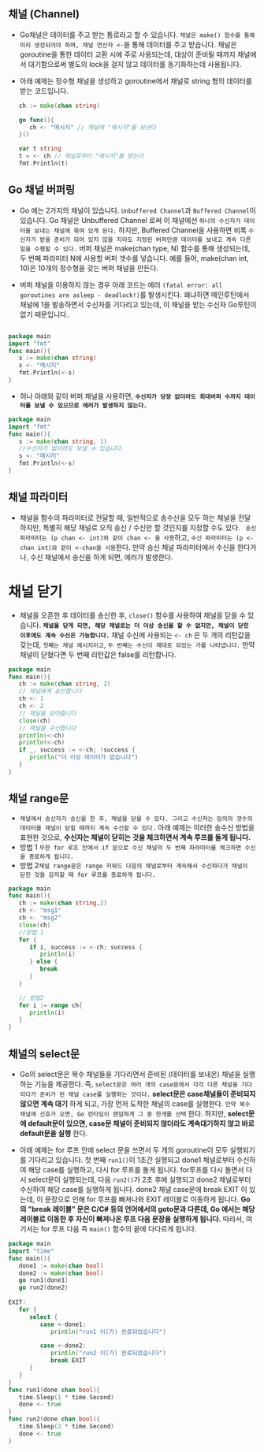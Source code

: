 
## 채널 (Channel)

- Go채널은 데이터를 주고 받는 통로라고 할 수 있습니다. ``채널은 make() 함수를 통해 미리 생성되어야 하며, 채널 연산자 <-``을 통해 데이터를 주고 받습니다. 채널은 goroutine을 통한 데이터 교환 시에 주로 사용되는데, 대상이 준비될 때까지 채널에서 대기함으로써 별도의 lock을 걸지 않고 데이터를 동기화하는데 사용됩니다.

- 아래 예제는 정수형 채널을 생성하고 goroutine에서 채널로 string 형의 데이터를 받는 코드입니다.

```Go
   ch := make(chan string)

   go func(){
      ch <- "메시지" // 채널에 "메시지"를 보낸다
   }()

   var t string
   t = <- ch // 채널로부터 "메시지"를 받는다
   fmt.Println(t)
```

## Go 채널 버퍼링

- Go 에는 2가지의 채널이 있습니다. ``Unbuffered Channel``과 ``Buffered Channel``이 있습니다. Go 채널은 Unbuffered Channel 로써 이 채널에선 ``하나의 수신자가 데이터를 보내는 채널에 묶여 있게 된다.`` 하지만, Buffered Channel을 사용하면 비록 ``수신자가 받을 준비가 되어 있지 않을 지라도 지정된 버퍼만큼 데이터를 보내고 계속 다른 일을 수행할 수 있다.`` 버퍼 채널은 make(chan type, N) 함수를 통해 생성되는데, 두 번째 파라미터 N에 사용할 버퍼 갯수를 넣습니다. 예를 들어, make(chan int, 10)은 10개의 정수형을 갖는 버퍼 채널을 만든다.

- 버퍼 채널을 이용하지 않는 경우 아래 코드는 에러 ``(fatal error: all goroutines are asleep - deadlock!)``를 발생시킨다. 왜냐하면 메인루틴에서 채널에 1을 발송하면서 수신자를 기다리고 있는데, 이 채널을 받는 수신자 Go루틴이 없기 때문입니다.

```Go

package main
import "fmt"
func main(){
   s := make(chan string)
   s <- "메시지"
   fmt.Println(<-s)
}
```

- 허나 아래와 같이 버퍼 채널을 사용하면, __``수신자가 당장 없더라도 최대버퍼 수까지 데이터를 보낼 수 있으므로 에러가 발생하지 않는다.``__

``` go
package main
import "fmt"
func main(){
   s := make(chan string, 1)
   //수신자가 없더라도 보낼 수 있습니다.
   s <- "메시지"
   fmt.Println(<-s)
}
```

## 채널 파라미터

- 채널을 함수의 파라미터로 전달할 때, 일반적으로 송수신을 모두 하는 채널을 전달하지만, 특별히 해당 채널로 오직 송신 / 수신만 할 것인지를 지정할 수도 있다. `` 송신 파라미터는 (p chan <- int)와 같이 chan <- 을 사용``하고, ``수신 파라미터는 (p <- chan int)와 같이 <-chan을 사용``한다. 만약 송신 채널 파라미터에서 수신을 한다거나, 수신 채널에서 송신을 하게 되면, 에러가 발생한다.

# 채널 닫기

- 채널을 오픈한 후 데이터를 송신한 후, ``close()`` 함수를 사용하여 채널을 닫을 수 있습니다. __``채널을 닫게 되면, 해당 채널로는 더 이상 송신을 할 수 없지만, 채널이 닫힌 이후에도 계속 수신은 가능합니다.``__ 채널 수신에 사용되는 ``<- ch`` 은 두 개의 리턴값을 갖는데, ``첫째는 채널 메시지이고``, ``두 번째는 수신이 제대로 되었는 가를 나타냅니다.`` 만약 채널이 닫혔다면 두 번째 리턴값은 false를 리턴합니다.

``` Go
package main
func main(){
   ch := make(chan string, 2)
   // 채널에게 송신합니다
   ch <- 1
   ch <- 2
   // 채널을 닫아줍니다
   close(ch)
   // 채널을 수신합니다
   println(<-ch)
   println(<-ch)
   if _, success := <-ch; !success {
      println("더 이상 데이터가 없습니다")
   }
}
```

## 채널 range문

- ``채널에서 송신자가 송신을 한 후, 채널을 닫을 수 있다. 그리고 수신자는 임의의 갯수의 데이터를 채널이 닫힐 때까지 계속 수신할 수 있다.`` 아래 예제는 이러한 송수신 방법을 표현한 것으로, __수신자는 채널이 닫히는 것을 체크하면서 계속 루프를 돌게 됩니다.__
- 방법 1 ``무한 for 루프 안에서 if 문으로 수신 채널의 두 번째 파라미터를 체크하면 수신을 종료하게 됩니다.``
- 방법 2``채널 range문은 range 키워드 다음의 채널로부터 계속해서 수신하다가 채널이 닫힌 것을 감지할 때 for 루프를 종료하게 됩니다.``

```go
package main
func main(){
   ch := make(chan string,2)
   ch <- "msg1"
   ch <- "msg2"
   close(ch)
   //방법 1
   for {
      if i, success := <-ch; success {
         println(i)
      } else {
         break
      }
   }

   // 방법2
   for i := range ch{
      println(i)
   }
}
```

## 채널의 select문
- Go의 select문은 복수 채널들을 기다리면서 준비된 (데이터를 보내온) 채널을 실행하는 기능을 제공한다. 즉, ``select문은 여러 개의 case문에서 각각 다른 채널을 기다리다가 준비가 된 채널 case를 실행하는 것이다.`` __select문은 case채널들이 준비되지 않으면 계속 대기__ 하게 되고, 가장 먼저 도착한 채널의 case를 실행한다. ``만약 복수 채널에 신호가 오면, Go 런타임이 랜덤하게 그 중 한개를 선택`` 한다. 하지만, __select문에 default문이 있으면, case문 채널이 준비되지 않더라도 계속대기하지 않고 바로 default문을 실행__ 한다.

- 아래 예제는 for 루프 안에 select 문을 쓰면서 두 개의 goroutine이 모두 실행되기를 기다리고 있습니다. 첫 번째 ``run1()``이 1초간 실행되고 done1 채널로부터 수신하여 해당 case를 실행하고, 다시 for 루프를 돌게 됩니다. for루프를 다시 돌면서 다시 select문이 실행되는데, 다음 ``run2()``가 2초 후에 실행되고 done2 채널로부터 수신하여 해당 case를 실행하게 됩니다. done2 채널 case문에 break EXIT 이 있는데, 이 문장으로 인해 for 루프를 빠져나와 EXIT 레이블로 이동하게 됩니다. __Go의 "break 레이블" 문은 C/C# 등의 언어에서의 goto문과 다른데, Go 에서는 해당 레이블로 이동한 후 자신이 빠져나온 루프 다음 문장을 실행하게 됩니다.__ 따라서, 여기서는 for 루프 다음 즉 ``main()`` 함수의 끝에 다다르게 됩니다.

```go
package main
import "time"
func main(){
   done1 := make(chan bool)
   done2 := make(chan bool)
   go run1(done1)
   go run2(done2)
   
EXIT:
   for {
      select {
         case <-done1:
            println("run1 이(가) 완료되었습니다")

         case <-done2:
            println("run2 이(가) 완료되었습니다")
            break EXIT
      }
   }
}
func run1(done chan bool){
   time.Sleep(1 * time.Second)
   done <- true
}
func run2(done chan bool){
   time.Sleep(2 * time.Second)
   done <- true
}
```